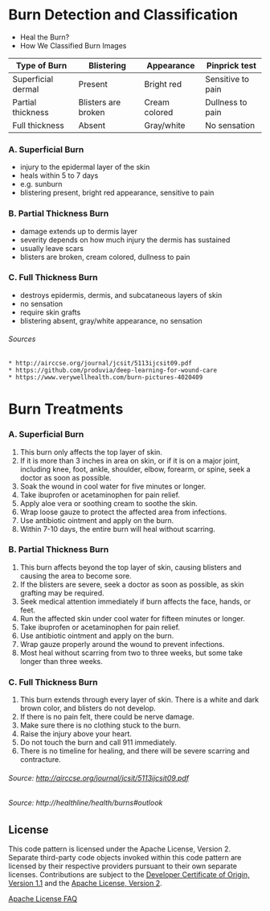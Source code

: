 # Burn Detection and Classification
* Heal the Burn?
* How We Classified Burn Images

| Type of Burn | Blistering | Appearance | Pinprick test |
|-----|-----|------|---|
| Superficial dermal | Present | Bright red | Sensitive to pain |
| Partial thickness | Blisters are broken | Cream colored | Dullness to pain |
| Full thickness | Absent | Gray/white | No sensation |

### A. Superficial Burn
* injury to the epidermal layer of the skin
* heals within 5 to 7 days
* e.g. sunburn
* blistering present, bright red appearance, sensitive to pain

### B. Partial Thickness Burn
* damage extends up to dermis layer
* severity depends on how much injury the dermis has sustained
* usually leave scars
* blisters are broken, cream colored, dullness to pain

### C. Full Thickness Burn
* destroys epidermis, dermis, and subcataneous layers of skin
* no sensation
* require skin grafts
* blistering absent, gray/white appearance, no sensation

###### Sources
    * http://airccse.org/journal/jcsit/5113ijcsit09.pdf
    * https://github.com/produvia/deep-learning-for-wound-care
    * https://www.verywellhealth.com/burn-pictures-4020409
# Burn Treatments
### A. Superficial Burn
1. This burn only affects the top layer of skin. 
2. If it is more than 3 inches in area on skin, or if it is on a major joint, including knee, foot, ankle, shoulder, elbow, forearm, or spine, seek a doctor as soon as possible. 
3. Soak the wound in cool water for five minutes or longer. 
4. Take ibuprofen or acetaminophen for pain relief. 
5. Apply aloe vera or soothing cream to soothe the skin.
6. Wrap loose gauze to protect the affected area from infections.
7. Use antibiotic ointment and apply on the burn.
8. Within 7-10 days, the entire burn will heal without scarring. 

### B. Partial Thickness Burn
1. This burn affects beyond the top layer of skin, causing blisters and causing the area to become sore. 
2. If the blisters are severe, seek a doctor as soon as possible, as skin grafting may be required.
3. Seek medical attention immediately if burn affects the face, hands, or feet.
4. Run the affected skin under cool water for fifteen minutes or longer. 
5. Take ibuprofen or acetaminophen for pain relief.
6. Use antibiotic ointment and apply on the burn.
7. Wrap gauze properly around the wound to prevent infections. 
8. Most heal without scarring from two to three weeks, but some take longer than three weeks. 

### C. Full Thickness Burn
1. This burn extends through every layer of skin. There is a white and dark brown color, and blisters do not develop. 
2. If there is no pain felt, there could be nerve damage. 
3. Make sure there is no clothing stuck to the burn. 
4. Raise the injury above your heart. 
5. Do not touch the burn and call 911 immediately.
6. There is no timeline for healing, and there will be severe scarring and contracture.

###### Source: http://airccse.org/journal/jcsit/5113ijcsit09.pdf
###### Source: http://healthline/health/burns#outlook
    
## License

This code pattern is licensed under the Apache License, Version 2. Separate third-party code objects invoked within this code pattern are licensed by their respective providers pursuant to their own separate licenses. Contributions are subject to the [Developer Certificate of Origin, Version 1.1](https://developercertificate.org/) and the [Apache License, Version 2](https://www.apache.org/licenses/LICENSE-2.0.txt).

[Apache License FAQ](https://www.apache.org/foundation/license-faq.html#WhatDoesItMEAN)